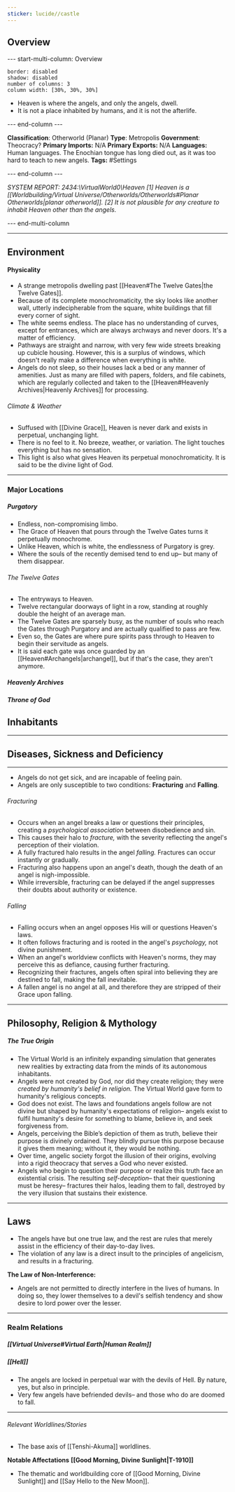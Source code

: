 ```yaml
---
sticker: lucide//castle
---
```

## Overview
--- start-multi-column: Overview
```column-settings
border: disabled
shadow: disabled
number of columns: 3
column width: [30%, 30%, 30%]
```

- Heaven is where the angels, and only the angels, dwell.
- It is not a place inhabited by humans, and it is not the afterlife.

--- end-column ---

**Classification**: Otherworld (Planar)
**Type**: Metropolis
**Government**: Theocracy?
**Primary Imports:** N/A
**Primary Exports:** N/A
**Languages:** Human languages. The Enochian tongue has long died out, as it was too hard to teach to new angels.
 **Tags:** #Settings 

--- end-column ---

*SYSTEM REPORT: 2434:\VirtualWorld0\Heaven
[1] Heaven is a [[Worldbuilding/Virtual Universe/Otherworlds/Otherworlds#Planar Otherworlds|planar otherworld]].
[2] It is not plausible for any creature to inhabit Heaven other than the angels.*

--- end-multi-column


----
## Environment

#### Physicality
- A strange metropolis dwelling past [[Heaven#The Twelve Gates|the Twelve Gates]]. 
- Because of its complete monochromaticity, the sky looks like another wall, utterly indecipherable from the square, white buildings that fill every corner of sight.
- The white seems endless. The place has no understanding of curves, except for entrances, which are always archways and never doors. It's a matter of efficiency.
- Pathways are straight and narrow, with very few wide streets breaking up cubicle housing. However, this is a surplus of windows, which doesn't really make a difference when everything is white.
- Angels do not sleep, so their houses lack a bed or any manner of amenities. Just as many are filled with papers, folders, and file cabinets, which are regularly collected and taken to the [[Heaven#Heavenly Archives|Heavenly Archives]] for processing.

###### Climate & Weather
- Suffused with [[Divine Grace]], Heaven is never dark and exists in perpetual, unchanging light.
- There is no feel to it. No breeze, weather, or variation. The light touches everything but has no sensation.
- This light is also what gives Heaven its perpetual monochromaticity. It is said to be the divine light of God.


---
### Major Locations

##### Purgatory
- Endless, non-compromising limbo.
- The Grace of Heaven that pours through the Twelve Gates turns it perpetually monochrome.
- Unlike Heaven, which is white, the endlessness of Purgatory is grey.
- Where the souls of the recently demised tend to end up– but many of them disappear.
###### The Twelve Gates
- The entryways to Heaven.
- Twelve rectangular doorways of light in a row, standing at roughly double the height of an average man.
- The Twelve Gates are sparsely busy, as the number of souls who reach the Gates through Purgatory and are actually qualified to pass are few.
- Even so, the Gates are where pure spirits pass through to Heaven to begin their servitude as angels.
- It is said each gate was once guarded by an [[Heaven#Archangels|archangel]], but if that's the case, they aren't anymore.

##### Heavenly Archives


##### Throne of God




## Inhabitants
---



## Diseases, Sickness and Deficiency
---
- Angels do not get sick, and are incapable of feeling pain.
- Angels are only susceptible to two conditions: **Fracturing** and **Falling**.

###### Fracturing
- Occurs when an angel breaks a law or questions their principles, creating a _psychological association_ between disobedience and sin.
- This causes their halo to _fracture,_ with the severity reflecting the angel's perception of their violation.
- A fully fractured halo results in the angel _falling._ Fractures can occur instantly or gradually.
- Fracturing also happens upon an angel's death, though the death of an angel is nigh-impossible.
- While irreversible, fracturing can be delayed if the angel suppresses their doubts about authority or existence.

###### Falling
- Falling occurs when an angel opposes His will or questions Heaven's laws.
- It often follows fracturing and is rooted in the angel's _psychology,_ not divine punishment.
- When an angel's worldview conflicts with Heaven's norms, they may perceive this as defiance, causing further fracturing.
- Recognizing their fractures, angels often spiral into believing they are destined to fall, making the fall inevitable.
- A fallen angel is no angel at all, and therefore they are stripped of their Grace upon falling.


---
## Philosophy, Religion & Mythology

##### The True Origin
- The Virtual World is an infinitely expanding simulation that generates new realities by extracting data from the minds of its autonomous inhabitants.
- Angels were not created by God, nor did they create religion; they were _created by humanity's belief in religion._ The Virtual World gave form to humanity's religious concepts.
- God does not exist. The laws and foundations angels follow are not divine but shaped by humanity's expectations of religion– angels exist to fulfil humanity's desire for something to blame, believe in, and seek forgiveness from.
- Angels, perceiving the Bible’s depiction of them as truth, believe their purpose is divinely ordained. They blindly pursue this purpose because it gives them meaning; without it, they would be nothing.
- Over time, angelic society forgot the illusion of their origins, evolving into a rigid theocracy that serves a God who never existed.
- Angels who begin to question their purpose or realize this truth face an existential crisis. The resulting _self-deception_– that their questioning must be heresy– fractures their halos, leading them to fall, destroyed by the very illusion that sustains their existence.


---
## Laws
- The angels have but one true law, and the rest are rules that merely assist in the efficiency of their day-to-day lives.
- The violation of any law is a direct insult to the principles of angelicism, and results in a fracturing.

**The Law of Non-Interference:**
- Angels are not permitted to directly interfere in the lives of humans. In doing so, they lower themselves to a devil's selfish tendency and show desire to lord power over the lesser.


---
### Realm Relations
##### [[Virtual Universe#Virtual Earth|Human Realm]]


##### [[Hell]]
- The angels are locked in perpetual war with the devils of Hell. By nature, yes, but also in principle.
- Very few angels have befriended devils– and those who do are doomed to fall.


---
###### Relevant Worldlines/Stories
- The base axis of [[Tenshi-Akuma]] worldlines.

**Notable Affectations**
**[[Good Morning, Divine Sunlight|T-1910]]**
- The thematic and worldbuilding core of [[Good Morning, Divine Sunlight]] and [[Say Hello to the New Moon]].
